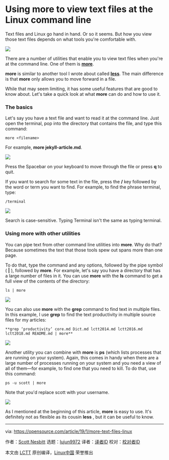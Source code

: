 [#]: collector: (lujun9972)
[#]: translator: ( dianbanjiu )
[#]: reviewer: ( )
[#]: publisher: ( )
[#]: url: ( )
[#]: subject: (Using more to view text files at the Linux command line)
[#]: via: (https://opensource.com/article/19/1/more-text-files-linux)
[#]: author: (Scott Nesbitt https://opensource.com/users/scottnesbitt)

Using more to view text files at the Linux command line
======
Text files and Linux go hand in hand. Or so it seems. But how you view those text files depends on what tools you're comfortable with.

![](https://opensource.com/sites/default/files/styles/image-full-size/public/lead-images/terminal_command_linux_desktop_code.jpg?itok=p5sQ6ODE)

There are a number of utilities that enable you to view text files when you're at the command line. One of them is [**more**][1].

**more** is similar to another tool I wrote about called **[less][2]**. The main difference is that **more** only allows you to move forward in a file.

While that may seem limiting, it has some useful features that are good to know about. Let's take a quick look at what **more** can do and how to use it.

### The basics

Let's say you have a text file and want to read it at the command line. Just open the terminal, pop into the directory that contains the file, and type this command:

```
more <filename>
```

For example, **more jekyll-article.md**.

![](https://opensource.com/sites/default/files/uploads/more-viewing-file.png)

Press the Spacebar on your keyboard to move through the file or press **q** to quit.

If you want to search for some text in the file, press the **/** key followed by the word or term you want to find. For example, to find the phrase terminal, type:

```
/terminal
```

![](https://opensource.com/sites/default/files/uploads/more-searching.png)

Search is case-sensitive. Typing Terminal isn't the same as typing terminal.

### Using more with other utilities

You can pipe text from other command line utilities into **more**. Why do that? Because sometimes the text that those tools spew out spans more than one page.

To do that, type the command and any options, followed by the pipe symbol ( **|** ), followed by **more**. For example, let's say you have a directory that has a large number of files in it. You can use **more** with the **ls** command to get a full view of the contents of the directory:

```
ls | more
```

![](https://opensource.com/sites/default/files/uploads/more-with_ls_cmd.png)

You can also use **more** with the **grep** command to find text in multiple files. In this example, I use **grep** to find the text productivity in multiple source files for my articles:

```
**grep ‘productivity’ core.md Dict.md lctt2014.md lctt2016.md lctt2018.md README.md | more**
```

![](https://opensource.com/sites/default/files/uploads/more-with_grep_cmd.png)

Another utility you can combine with **more** is **ps** (which lists processes that are running on your system). Again, this comes in handy when there are a large number of processes running on your system and you need a view of all of them—for example, to find one that you need to kill. To do that, use this command:

```
ps -u scott | more
```

Note that you'd replace scott with your username.

![](https://opensource.com/sites/default/files/uploads/more-with_ps_cmd.png)

As I mentioned at the beginning of this article, **more** is easy to use. It's definitely not as flexible as its cousin **less** , but it can be useful to know.

--------------------------------------------------------------------------------

via: https://opensource.com/article/19/1/more-text-files-linux

作者：[Scott Nesbitt][a]
选题：[lujun9972][b]
译者：[译者ID](https://github.com/译者ID)
校对：[校对者ID](https://github.com/校对者ID)

本文由 [LCTT](https://github.com/LCTT/TranslateProject) 原创编译，[Linux中国](https://linux.cn/) 荣誉推出

[a]: https://opensource.com/users/scottnesbitt
[b]: https://github.com/lujun9972
[1]: https://en.wikipedia.org/wiki/More_(command)
[2]: https://opensource.com/article/18/4/using-less-view-text-files-command-line
